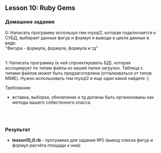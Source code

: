## Lesson 10: Ruby Gems
### Домашнее задание

0: Написать программу используя гем mysql2, которая подключается к СУБД, выбирает данные фигур и формул и выводи в цикле данные в виде:<br>
"Фигура - формула, формула, формула и тд"
<br><br>

1: Написать программу (к ней спроектировать БД), которая ассоциирует по типам файлы из вашей папки загрузок.
Таблица с типами файлов может быть предзаготовлена (отталкиваться от типов MIME). Нужно использовать гем mysql2 и еще один какой найдете :)

Требования:

* вставка, выборка, обновление и тд должны быть организованы как методы вашего собвстенного класса.
  
<br><br>
### Результат
- **lesson10_0.rb** - программа для задания №0 (вывод списка фигур и формул расчёта площади к ним)